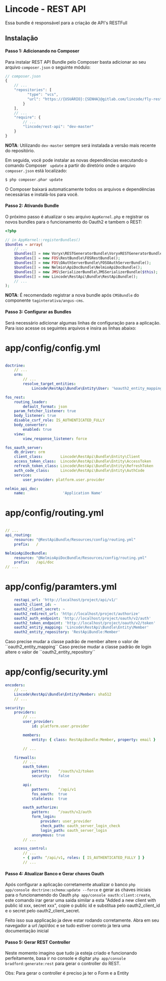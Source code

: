 Lincode - REST API
==============================

Essa bundle é responsável para a criação de API's RESTFull

## Instalação

#### Passo 1: Adicionando no Composer

Para instalar REST API Bundle pelo Composer basta adicionar ao seu arquivo
`composer.json` o seguinte módulo:

```js
// composer.json
{
    // ...
    "repositories": [
          "type": "vcs",
          "url": "https://{USUÁRIO}:{SENHA}@gitlab.com/lincode/fly-rest.git"
        }
    ],
    // ...
    "require": {
        // ...
        "lincode/rest-api": "dev-master"
    }
}
```

**NOTA**: Utilizando `dev-master` sempre será instalada a versão mais recente do repositório.

Em seguida, você pode instalar as novas dependências executando o comando Composer `` update`` a partir do diretório onde o arquivo `` composer.json`` está localizado:

```bash
$ php composer.phar update
```
O Composer baixará automaticamente todos os arquivos e dependências necessárias e instalá-los para você.

#### Passo 2: Ativando Bundle

O próximo passo é atualizar o seu arquivo ``AppKernel.php`` e registrar os novos bundles para o funcionamento do Oauth2 e tambem o REST:

```php
<?php

// in AppKernel::registerBundles()
$bundles = array(
    // ...
    $bundles[] = new Voryx\RESTGeneratorBundle\VoryxRESTGeneratorBundle();
    $bundles[] = new FOS\RestBundle\FOSRestBundle();
    $bundles[] = new FOS\OAuthServerBundle\FOSOAuthServerBundle();
    $bundles[] = new Nelmio\ApiDocBundle\NelmioApiDocBundle();
    $bundles[] = new JMS\SerializerBundle\JMSSerializerBundle($this);
    $bundles[] = new Lincode\RestApi\Bundle\RestApiBundle();
    // ...
);
```
**NOTA**: É recomendado registrar a nova bundle após ``CMSBundle`` do componente ``taginterativa/angus-cms``.

#### Passo 3: Configurar as Bundles

Será necessário adicionar algumas linhas de configuração para a aplicação. Para isso acesse os seguintes arquivos e insira as linhas abaixo:

# app/config/config.yml
``` yaml

doctrine:
    // ...
    orm:
        // ...
        resolve_target_entities:
            Lincode\RestApi\Bundle\Entity\User: '%oauth2_entity_mapping%'

fos_rest:
    routing_loader:
        default_format: json
    param_fetcher_listener: true
    body_listener: true
    disable_csrf_role: IS_AUTHENTICATED_FULLY
    body_converter:
        enabled: true
    view:
        view_response_listener: force

fos_oauth_server:
    db_driver: orm
    client_class:        Lincode\RestApi\Bundle\Entity\Client
    access_token_class:  Lincode\RestApi\Bundle\Entity\AccessToken
    refresh_token_class: Lincode\RestApi\Bundle\Entity\RefreshToken
    auth_code_class:     Lincode\RestApi\Bundle\Entity\AuthCode
    service:
        user_provider: platform.user.provider

nelmio_api_doc:
    name:                 'Application Name'
```

# app/config/routing.yml
``` yaml

// ...
api_routing:
    resource: "@RestApiBundle/Resources/config/routing.yml"
    prefix:   /

NelmioApiDocBundle:
    resource: "@NelmioApiDocBundle/Resources/config/routing.yml"
    prefix:   /api/doc
// ...

```
# app/config/paramters.yml
``` yaml
    restapi_url: 'http://localhost/project/api/v1/'
    oauth2_client_id: ~
    oauth2_client_secret: ~
    oauth2_redirect_url: 'http://localhost/project/authorize'
    oauth2_auth_endpoint: 'http://localhost/project/oauth/v2/auth'
    oauth2_token_endpoint: 'http://localhost/project/oauth/v2/token'
    oauth2_entity_mapping: 'Lincode\RestApi\Bundle\Entity\Member'
    oauth2_entity_repository: 'RestApiBundle:Member'
```

Caso precise mudar a classe padrão de member altere o valor de ´´oauth2_entity_mapping´´
Caso precise mudar a classe padrão de login altere o valor de ´´oauth2_entity_repository´´

# app/config/security.yml
``` yaml
encoders:
    // ...
    Lincode\RestApi\Bundle\Entity\Member: sha512
    // ...

security:
    providers:
        // ...
        user_provider:
            id: platform.user.provider

        members:
            entity: { class: RestApiBundle:Member, property: email }

        // ...

    firewalls:
        // ...
        oauth_token:
            pattern:    ^/oauth/v2/token
            security:   false

        api:
            pattern:    ^/api/v1
            fos_oauth:  true
            stateless:  true

        oauth_authorize:
            pattern:    ^/oauth/v2/auth
            form_login:
                provider: user_provider
                check_path: oauth_server_login_check
                login_path: oauth_server_login
            anonymous: true
        // ...

    access_control:
        // ...
        - { path: ^/api/v1, roles: [ IS_AUTHENTICATED_FULLY ] }
        // ...
```

#### Passo 4: Atualizar Banco e Gerar chaves Oauth

Após configurar a aplicação corretamente atualizar o banco ``php app/console doctrine:schema:update --force`` e gerar
as chaves iniciais para o funcionamendo do Oauth ``php app/console oauth:client:create``, este comando irar gerar uma
saida similar a esta "Added a new client with public id xxx, secret xxx", copie o public id e substitua pelo oauth2_client_id e
o secret pelo oauth2_client_secret.

Feito isso sua applicação ja deve estar rodando corretamente.
Abra em seu navegador a url /api/doc e se tudo estiver correto ja tera uma documentação inicial

#### Passo 5: Gerar REST Controller

Neste momento imagino que tudo ja esteja criado e funcionando perfeitamente, basa ir no console e digitar 
``php app/console bradford:generate:rest`` para gerar o controller do REST.

Obs: Para gerar o controller é preciso ja ter o Form e a Entity